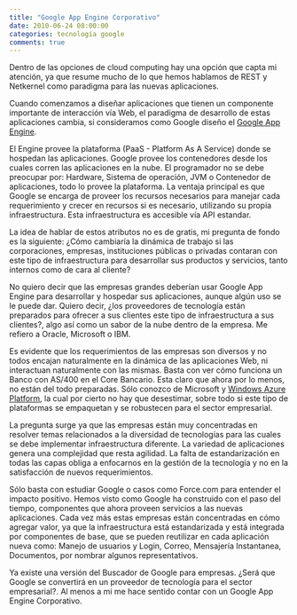 ```yaml
---
title: "Google App Engine Corporativo"
date: 2010-06-24 08:00:00
categories: tecnología google
comments: true
---
```

Dentro de las opciones de cloud computing hay una opción que capta mi atención, ya que resume mucho de lo que hemos hablamos de REST y Netkernel como paradigma para las nuevas aplicaciones.

Cuando comenzamos a diseñar aplicaciones que tienen un componente importante de interacción vía Web, el paradigma de desarrollo de estas aplicaciones cambia, si consideramos como Google diseño el [Google App Engine](https://cloud.google.com/appengine/).

El Engine provee la plataforma (PaaS - Platform As A Service) donde se hospedan las aplicaciones. Google provee los contenedores desde los cuales corren las aplicaciones en la nube. El programador no se debe preocupar por: Hardware, Sistema de operación, JVM o Contenedor de aplicaciones, todo lo provee la plataforma. La ventaja principal es que Google se encarga de proveer los recursos necesarios para manejar cada requerimiento y crecer en recursos si es necesario, utilizando su propia infraestructura. Esta infraestructura es accesible vía API estandar.

La idea de hablar de estos atributos no es de gratis, mi pregunta de fondo es la siguiente: ¿Cómo cambiaría la dinámica de trabajo si las corporaciones, empresas, instituciones públicas o privadas contaran con este tipo de infraestructura para desarrollar sus productos y servicios, tanto internos como de cara al cliente?

No quiero decir que las empresas grandes deberían usar Google App Engine para desarrollar y hospedar sus aplicaciones, aunque algún uso se le puede dar. Quiero decir, ¿los proveedores de tecnología están preparados para ofrecer a sus clientes este tipo de infraestructura a sus clientes?, algo así como un sabor de la nube dentro de la empresa. Me refiero a Oracle, Microsoft o IBM.

Es evidente que los requerimientos de las empresas son diversos y no todos encajan naturalmente en la dinámica de las aplicaciones Web, ni interactuan naturalmente con las mismas. Basta con ver cómo funciona un Banco con AS/400 en el Core Bancario. Esta claro que ahora por lo menos, no están del todo preparadas. Sólo conozco de Microsoft y [Windows Azure Platform](https://azure.microsoft.com/en-us/), la cual por cierto no hay que desestimar, sobre todo si este tipo de plataformas se empaquetan y se robustecen para el sector empresarial.

La pregunta surge ya que las empresas están muy concentradas en resolver temas relacionados a la diversidad de tecnologías para las cuales se debe implementar infraestructura diferente. La variedad de aplicaciones genera una complejidad que resta agilidad. La falta de estandarización en todas las capas obliga a enfocarnos en la gestión de la tecnología y no en la satisfacción de nuevos requerimientos.

Sólo basta con estudiar Google o casos como Force.com para entender el impacto positivo. Hemos visto como Google ha construido con el paso del tiempo, componentes que ahora proveen servicios a las nuevas aplicaciones. Cada vez más estas empresas están concentradas en cómo agregar valor, ya que la infraestructura está estandarizada y está integrada por componentes de base, que se pueden reutilizar en cada aplicación nueva como: Manejo de usuarios y Login, Correo, Mensajería Instantanea, Documentos, por nombrar algunos representativos.

Ya existe una versión del Buscador de Google para empresas. ¿Será que Google se convertirá en un proveedor de tecnología para el sector empresarial?. Al menos a mi me hace sentido contar con un Google App Engine Corporativo.